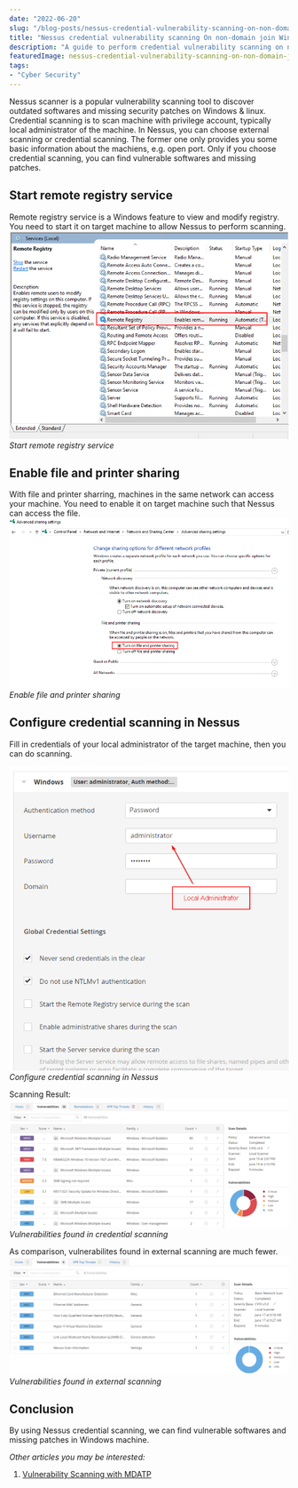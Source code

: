 ```yaml
---
date: "2022-06-20"
slug: "/blog-posts/nessus-credential-vulnerability-scanning-on-non-domain-join-windows-server/"
title: "Nessus credential vulnerability scanning On non-domain join Windows server"
description: "A guide to perform credential vulnerability scanning on non-domain join Windows server with Nessus scanner"
featuredImage: nessus-credential-vulnerability-scanning-on-non-domain-join-windows-server.jpg
tags: 
- "Cyber Security"
---
```

Nessus scanner is a popular vulnerability scanning tool to discover outdated softwares and missing security patches on Windows & linux. Credential scanning is to scan machine with privilege account, typically local administrator of the machine. In Nessus, you can choose external scanning or credential scanning. The former one only provides you some basic information about the machiens, e.g. open port. Only if you choose credential scanning, you can find vulnerable softwares and missing patches. 

## Start remote registry service
Remote registry service is a Windows feature to view and modify registry. You need to start it on target machine to allow Nessus to perform scanning.
![Start remote registry service](../../images/nessus-credential-vulnerability-scanning-on-non-domain-join-windows-server/start-remote-registry-service.png)
*Start remote registry service*

## Enable file and printer sharing
With file and printer sharring, machines in the same network can access your machine. You need to enable it on target machine such that Nessus can access the file.
![Enable file and printer sharing](../../images/nessus-credential-vulnerability-scanning-on-non-domain-join-windows-server/enable-file-and-printer-sharing.png)
*Enable file and printer sharing*

## Configure credential scanning in Nessus
Fill in credentials of your local administrator of the target machine, then you can do scanning.

![Configure credential scanning](../../images/nessus-credential-vulnerability-scanning-on-non-domain-join-windows-server/configure-credential-scanning.png)
*Configure credential scanning in Nessus*

Scanning Result:
![Vulnerabilities found in credential scanning](../../images/nessus-credential-vulnerability-scanning-on-non-domain-join-windows-server/vulnerabilities-found-in-credential-scanning.png)
*Vulnerabilities found in credential scanning*

As comparison, vulnerabilites found in external scanning are much fewer.
![Vulnerabilities found in external scanning](../../images/nessus-credential-vulnerability-scanning-on-non-domain-join-windows-server/vulnerabilities-found-in-external-scanning.png)
*Vulnerabilities found in external scanning*

## Conclusion
By using Nessus credential scanning, we can find vulnerable softwares and missing patches in Windows machine.

*Other articles you may be interested:*
1. [Vulnerability Scanning with MDATP](/blog-posts/vulnerability-scanning-in-microsoft-defender-for-server/)
